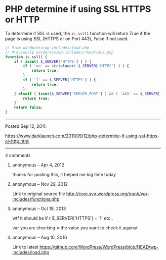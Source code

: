 # PHP determine if using SSL HTTPS or HTTP

To determine if SSL is used, the `is_ssl()` function will return True
if the page is using SSL (HTTPS or on Port 443), False if not
used.

```php
// From wordpress/wp-includes/load.php
// Previously wordpress/wp-includes/functions.php
function is_ssl() {
    if ( isset( $_SERVER['HTTPS'] ) ) {
        if ( 'on' == strtolower( $_SERVER['HTTPS'] ) ) {
            return true;
        }
        if ( '1' == $_SERVER['HTTPS'] ) {
            return true;
        }
    } elseif ( isset($_SERVER['SERVER_PORT'] ) && ( '443' == $_SERVER['SERVER_PORT'] ) ) {
        return true;
    }
    return false;
}
```

---

Posted Sep 12, 2011.

https://www.darklaunch.com/2011/09/12/php-determine-if-using-ssl-https-or-http.html

---

4 comments

<ol><li><div>

anonymous &ndash; Apr 4, 2012<div>

thanks for posting this, it helped me big time today

</div></div></li><li><div>

anonymous &ndash; Nov 29, 2012<div>

Link to original source file
http://core.svn.wordpress.org/trunk/wp-includes/functions.php

</div></div></li><li><div>

anonymous &ndash; Oct 18, 2013<div>

wtf it should be if (  $_SERVER['HTTPS'] = '1' etc..

var you are checking = the value you want to check it against

</div></div></li><li><div>

anonymous &ndash; Aug 10, 2016<div>

Link to latest https://github.com/WordPress/WordPress/blob/HEAD/wp-includes/load.php

</div></div></li></ol>